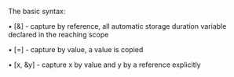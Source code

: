 The basic syntax:

•	[&] - capture by reference, all automatic storage duration variable declared in the reaching scope

•	[=] - capture by value, a value is copied

•	[x, &y] - capture x by value and y by a reference explicitly

